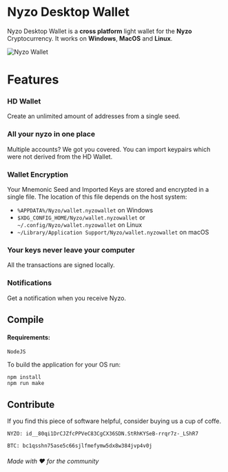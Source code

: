 
#  Nyzo Desktop Wallet

Nyzo Desktop Wallet is a  **cross platform** light wallet for the **Nyzo** Cryptocurrency. It works on **Windows**, **MacOS** and **Linux**.


![Nyzo Wallet](https://i.ibb.co/4JKQPJ9/Screen-Shot-2020-05-27-at-21-33-43.png)

# Features


### HD Wallet
Create an unlimited amount of addresses from a single seed.

### All your nyzo in one place

Multiple accounts? We got you covered. You can import keypairs which were not derived from the HD Wallet.

### Wallet Encryption
Your Mnemonic Seed and Imported Keys are stored and encrypted in a single file. The location of this file depends on the host system:

-   `%APPDATA%/Nyzo/wallet.nyzowallet`  on Windows
-   `$XDG_CONFIG_HOME/Nyzo/wallet.nyzowallet`  or  `~/.config/Nyzo/wallet.nyzowallet`  on Linux
-   `~/Library/Application Support/Nyzo/wallet.nyzowallet`  on macOS

### Your keys never leave your computer

All the transactions are signed locally.

### Notifications

Get a notification when you receive Nyzo.

## Compile

#### Requirements: 
```
NodeJS
```
To build the application for your OS run:
```
npm install
npm run make
```

## Contribute
If you find this piece of software helpful, consider buying us a cup of coffe.

  `NYZO: id__80qi1DrCJZfcPPVeC83CgCX36SDN.StRhKYSeB-rrqr7z-_LShR7` 
  
  `BTC: bc1qsshn75ase5c66sjlfmefymw5dx8w384jvp4v0j` 
###### Made with ♥ for the community
